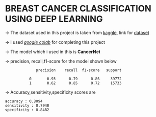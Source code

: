 <h1>BREAST CANCER CLASSIFICATION USING DEEP LEARNING</h1>

-> The dataset used in this project is taken from [kaggle](https://www.kaggle.com/), link for [dataset](https://www.kaggle.com/paultimothymooney/breast-histopathology-images)

-> I used [*google colab*](https://colab.research.google.com/) for completing this project 

-> The model which i used in this is **CancerNet** 

-> precision, recall,f1-score for the model shown below 

```
              precision    recall  f1-score   support

           0       0.93      0.79      0.86     39772
           1       0.62      0.85      0.72     15733

```

-> Accuracy,sensitivity,specificity scores are 

```
accuracy : 0.8094
sensitivity : 0.7940
specificity : 0.8482
```

